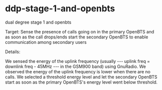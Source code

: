ddp-stage-1-and-openbts
=======================

dual degree stage 1 and openbts

Target: Sense the presence of calls going on in the primary OpenBTS and as soon as the call drops/ends start the secondary OpenBTS to enable communication among secondary users

Details:

We sensed the energy of the uplink frequency (usually --- uplink freq = downlink freq - 45MHz --- in the GSM900 band) using GnuRadio. We observed the energy of the uplink frequency is lower when there are no calls. We selected a threshold energy level and let the secondary OpenBTS start as soon as the primary OpenBTS's energy level went below threshold.